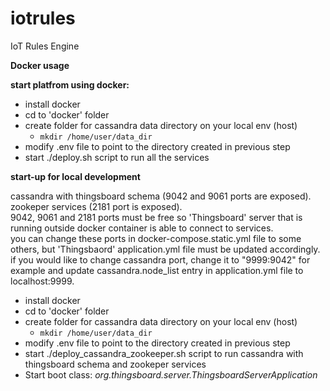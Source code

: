 # iotrules
IoT Rules Engine

**Docker usage**

**start platfrom using docker:**
- install docker
- cd to 'docker' folder
- create folder for cassandra data directory on your local env (host)
  - `mkdir /home/user/data_dir`
- modify .env file to point to the directory created in previous step
- start ./deploy.sh script to run all the services


**start-up for local development** 

cassandra with thingsboard schema (9042 and 9061 ports are exposed).  
zookeper services (2181 port is exposed).  
9042, 9061 and 2181 ports must be free so 'Thingsboard' server that is running outside docker container is able to connect to services.  
you can change these ports in docker-compose.static.yml file to some others, but 'Thingsbaord' application.yml file must be updated accordingly.    
if you would like to change cassandra port, change it to "9999:9042" for example and update cassandra.node_list entry in application.yml file to localhost:9999.  

- install docker
- cd to 'docker' folder
- create folder for cassandra data directory on your local env (host)
  - `mkdir /home/user/data_dir`
- modify .env file to point to the directory created in previous step
- start ./deploy_cassandra_zookeeper.sh script to run cassandra with thingsboard schema and zookeper services
- Start boot class: _org.thingsboard.server.ThingsboardServerApplication_

